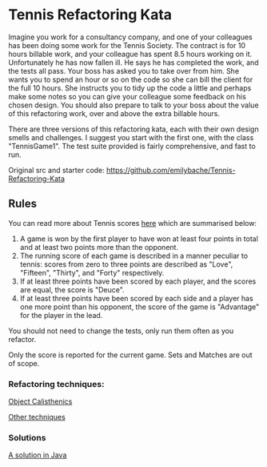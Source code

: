 # Tennis Refactoring Kata

Imagine you work for a consultancy company, and one of your colleagues has been doing some work for the Tennis Society. The contract is for 10 hours billable work, and your colleague has spent 8.5 hours working on it. Unfortunately he has now fallen ill. He says he has completed the work, and the tests all pass. Your boss has asked you to take over from him. She wants you to spend an hour or so on the code so she can bill the client for the full 10 hours. She instructs you to tidy up the code a little and perhaps make some notes so you can give your colleague some feedback on his chosen design. You should also prepare to talk to your boss about the value of this refactoring work, over and above the extra billable hours.

There are three versions of this refactoring kata, each with their own design smells and challenges. I suggest you start with the first one, with the class "TennisGame1". The test suite provided is fairly comprehensive, and fast to run. 

Original src and starter code: https://github.com/emilybache/Tennis-Refactoring-Kata

## Rules

You can read more about Tennis scores [here](https://en.wikipedia.org/wiki/Tennis#Scoring) which are summarised below:

1. A game is won by the first player to have won at least four points in total and at least two points more than the opponent.
2. The running score of each game is described in a manner peculiar to tennis: scores from zero to three points are described as "Love", "Fifteen", "Thirty", and "Forty" respectively.
3. If at least three points have been scored by each player, and the scores are equal, the score is "Deuce".
4. If at least three points have been scored by each side and a player has one more point than his opponent, the score of the game is "Advantage" for the player in the lead.

You should not need to change the tests, only run them often as you refactor.

Only the score is reported for the current game. Sets and Matches are out of scope.

### Refactoring techniques:

[Object Calisthenics](https://williamdurand.fr/2013/06/03/object-calisthenics/)

[Other techniques](https://refactoring.guru/refactoring/techniques)

### Solutions

[A solution in Java ](https://github.com/ValentinaServile/Tennis-Refactoring-Kata-Java/tree/master/src/main/java)